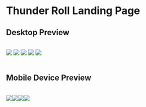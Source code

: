 # Thunder Roll Landing Page
## Desktop Preview
<br/>
<img src="https://lh3.googleusercontent.com/drive-viewer/AAOQEORrGQKnVYf8gnvByj_xEuN18xHIwfHvLiX8OmkqaRfNa6yHCRRdIlBLdwLcfjgUDjn4l3TpvIdRHQlG7tA0WNZnhhBY=s1600"/>
<img src="https://lh3.googleusercontent.com/drive-viewer/AAOQEOSMZd6gouBdsGzn1B-zlxXqx6dBbXMSVFg2uOsqY4Q5vf2LT2LBIgyQkqksDQRZw-OnarHvjfdWBYntUV9k1FQAxMaZog=s1600"/>
<img src="https://lh3.googleusercontent.com/drive-viewer/AAOQEOTxHKHUcnYrSMeAD23dFW02PK8Plk49CZs0Q09BPs4Bb9BV9pL49DvHM6tPP0ValYWSy-wvBavC0vRwYFncNE8tfFpSpQ=s1600"/>
<img src="https://lh3.googleusercontent.com/drive-viewer/AAOQEOQxXy55wcKmVRxN3Wrl8XsXlh74vVI8L4ogwOP1Z_XYHsx9tjp3RQekRsFfQvud2fR3Y0QGOa91gO17mJ1CtUKRbugm=s1600"/>
<img src="https://lh3.googleusercontent.com/drive-viewer/AAOQEOTy_hwFyIESz_zqdfoHx6-QMe3v7UZVr5YNzWvmdYJhg2v8xfIrHilrJUOrKlT5q-Sebwl794r6ACCNK_KpWjNUG-a-Jg=s1600"/>
<br/>
<br/>

## Mobile Device Preview
<br/>
<div style="display: flex">
<img src="https://lh3.googleusercontent.com/drive-viewer/AAOQEOQOYqbWMb5VezxQWztGQQoKP8o-a-x4tsfg6kklTGh_H7PodSzMSpDFbAzdIKNwNcAMT_g-GXE7NQxsraDVQiCY1ZH8Ww=s2560"/>
<img src="https://lh3.googleusercontent.com/drive-viewer/AAOQEOSAj2c-Df1bo2urVms0dD5JCyCQ8V4GwITmYLacDDRFDtbFwS1VLSVCZRD8vzIZbdCcZV-orMqduUG9j1zb0WHDUkNdJA=s2560"/>
<img src="https://lh3.googleusercontent.com/drive-viewer/AAOQEORFBsIZfFKQSNoCIyjWR1zFS6e35NaigQN4yX3A4d2hkYOpB0ldBqfMwDvqmP_a_QHqATZS3AAQjiQ6c34g_I_Nt0B3=s2560"/>
<img src="https://lh3.googleusercontent.com/drive-viewer/AAOQEOR2k0cEsAXrA4p8gjH81QE1UcXgq6BCxs3b3_qSQnv76dvCuS802hI3bLnduGwB-Xz0PC3Knb31IhOLajzMzjGcS9pX2Q=s2560"/>
</div>
